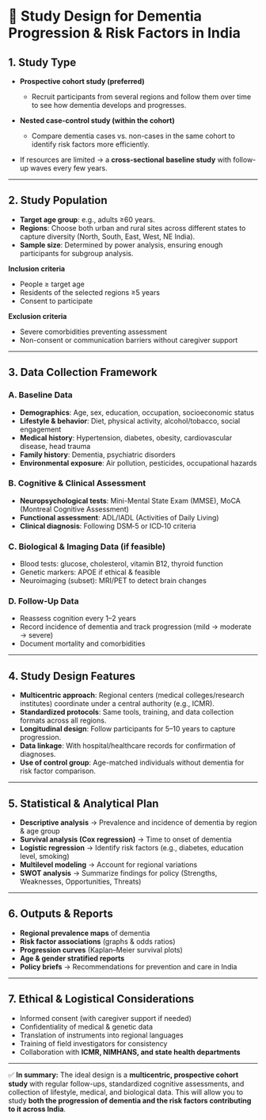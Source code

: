 # 📌 Study Design for Dementia Progression & Risk Factors in India

## 1. **Study Type**

* **Prospective cohort study (preferred)**

  * Recruit participants from several regions and follow them over time to see how dementia develops and progresses.
* **Nested case-control study (within the cohort)**

  * Compare dementia cases vs. non-cases in the same cohort to identify risk factors more efficiently.
* If resources are limited → a **cross-sectional baseline study** with follow-up waves every few years.

---

## 2. **Study Population**

* **Target age group**: e.g., adults ≥60 years.
* **Regions**: Choose both urban and rural sites across different states to capture diversity (North, South, East, West, NE India).
* **Sample size**: Determined by power analysis, ensuring enough participants for subgroup analysis.

**Inclusion criteria**

* People ≥ target age
* Residents of the selected regions ≥5 years
* Consent to participate

**Exclusion criteria**

* Severe comorbidities preventing assessment
* Non-consent or communication barriers without caregiver support

---

## 3. **Data Collection Framework**

### A. **Baseline Data**

* **Demographics**: Age, sex, education, occupation, socioeconomic status
* **Lifestyle & behavior**: Diet, physical activity, alcohol/tobacco, social engagement
* **Medical history**: Hypertension, diabetes, obesity, cardiovascular disease, head trauma
* **Family history**: Dementia, psychiatric disorders
* **Environmental exposure**: Air pollution, pesticides, occupational hazards

### B. **Cognitive & Clinical Assessment**

* **Neuropsychological tests**: Mini-Mental State Exam (MMSE), MoCA (Montreal Cognitive Assessment)
* **Functional assessment**: ADL/IADL (Activities of Daily Living)
* **Clinical diagnosis**: Following DSM‑5 or ICD‑10 criteria

### C. **Biological & Imaging Data (if feasible)**

* Blood tests: glucose, cholesterol, vitamin B12, thyroid function
* Genetic markers: APOE if ethical & feasible
* Neuroimaging (subset): MRI/PET to detect brain changes

### D. **Follow-Up Data**

* Reassess cognition every 1–2 years
* Record incidence of dementia and track progression (mild → moderate → severe)
* Document mortality and comorbidities

---

## 4. **Study Design Features**

* **Multicentric approach**: Regional centers (medical colleges/research institutes) coordinate under a central authority (e.g., ICMR).
* **Standardized protocols**: Same tools, training, and data collection formats across all regions.
* **Longitudinal design**: Follow participants for 5–10 years to capture progression.
* **Data linkage**: With hospital/healthcare records for confirmation of diagnoses.
* **Use of control group**: Age-matched individuals without dementia for risk factor comparison.

---

## 5. **Statistical & Analytical Plan**

* **Descriptive analysis** → Prevalence and incidence of dementia by region & age group
* **Survival analysis (Cox regression)** → Time to onset of dementia
* **Logistic regression** → Identify risk factors (e.g., diabetes, education level, smoking)
* **Multilevel modeling** → Account for regional variations
* **SWOT analysis** → Summarize findings for policy (Strengths, Weaknesses, Opportunities, Threats)

---

## 6. **Outputs & Reports**

* **Regional prevalence maps** of dementia
* **Risk factor associations** (graphs & odds ratios)
* **Progression curves** (Kaplan–Meier survival plots)
* **Age & gender stratified reports**
* **Policy briefs** → Recommendations for prevention and care in India

---

## 7. **Ethical & Logistical Considerations**

* Informed consent (with caregiver support if needed)
* Confidentiality of medical & genetic data
* Translation of instruments into regional languages
* Training of field investigators for consistency
* Collaboration with **ICMR, NIMHANS, and state health departments**

---

✅ **In summary:**
The ideal design is a **multicentric, prospective cohort study** with regular follow-ups, standardized cognitive assessments, and collection of lifestyle, medical, and biological data. This will allow you to study **both the progression of dementia and the risk factors contributing to it across India**.
